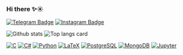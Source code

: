 ### Hi there ✨☀ 

[![Telegram Badge](https://img.shields.io/badge/-Telegram-0088cc?style=flat-square&logo=Telegram&logoColor=white)](https://t.me/k_ira_18)
[![Instagram Badge](https://img.shields.io/badge/-Instagram-e4405f?style=flat-square&logo=Instagram&logoColor=white)](https://instagram.com/k_ira_18/)


![Github stats](https://github-readme-stats.vercel.app/api?username=kpirap18&theme=gotham&show_icons=true&count_private=true)
![Top langs card](https://github-readme-stats.vercel.app/api/top-langs/?username=kpirap18&theme=gotham&layout=compact)

<p>
    <a href="https://github.com/search?q=user%3ADenverCoder1+language%3Ac"><img alt="C" src="https://custom-icon-badges.herokuapp.com/badge/C-03599C.svg?logo=c-in-hexagon&logoColor=white"></a>
    <a href="https://github.com/search?q=user%3ADenverCoder1+language%3Acsharp"><img alt="C#" src="https://custom-icon-badges.herokuapp.com/badge/C%23-68217A.svg?logo=cs2&logoColor=white"></a>
    <a href="https://github.com/search?q=user%3ADenverCoder1+language%3Apython"><img alt="Python" src="https://img.shields.io/badge/Python-14354C.svg?logo=python&logoColor=white"></a>
    <a href="https://github.com/search?q=user%3ADenverCoder1+language%3Atex"><img alt="LaTeX" src="https://img.shields.io/badge/LaTeX-008080.svg?logo=LaTeX&logoColor=white"></a>
    <a href="#"><img alt="PostgreSQL" src ="https://img.shields.io/badge/PostgreSQL-316192.svg?logo=postgresql&logoColor=white"></a>
    <a href="#"><img alt="MongoDB" src ="https://img.shields.io/badge/MongoDB-4ea94b.svg?logo=mongodb&logoColor=white"></a>
    <a href="#"><img alt="Jupyter" src="https://img.shields.io/badge/Jupyter-F37626.svg?logo=Jupyter&logoColor=white"></a>
</p>
